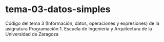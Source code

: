 # tema-03-datos-simples

Código del tema 3 (Información, datos, operaciones y expresiones) de la asignatura Programación 1. Escuela de Ingeniería y Arquitectura de la Universidad de Zaragoza
